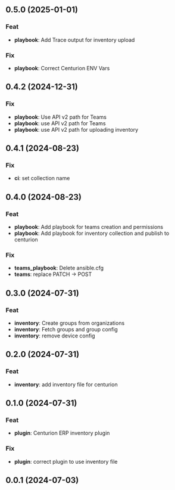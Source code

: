 ## 0.5.0 (2025-01-01)

### Feat

- **playbook**: Add Trace output for inventory upload

### Fix

- **playbook**: Correct Centurion ENV Vars

## 0.4.2 (2024-12-31)

### Fix

- **playbook**: Use API v2 path for Teams
- **playbook**: use API v2 path for Teams
- **playbook**: use API v2 path for uploading inventory

## 0.4.1 (2024-08-23)

### Fix

- **ci**: set collection name

## 0.4.0 (2024-08-23)

### Feat

- **playbook**: Add playbook for teams creation and permissions
- **playbook**: Add playbook for inventory collection and publish to centurion

### Fix

- **teams_playbook**: Delete ansible.cfg
- **teams**: replace PATCH -> POST

## 0.3.0 (2024-07-31)

### Feat

- **inventory**: Create groups from organizations
- **inventory**: Fetch groups and group config
- **inventory**: remove device config

## 0.2.0 (2024-07-31)

### Feat

- **inventory**: add inventory file for centurion

## 0.1.0 (2024-07-31)

### Feat

- **plugin**: Centurion ERP inventory plugin

### Fix

- **plugin**: correct plugin to use inventory file

## 0.0.1 (2024-07-03)
